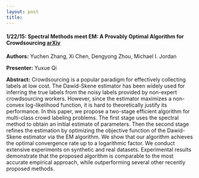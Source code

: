 ```yaml
---
layout: post
title:
---
```


#### 1/22/15: Spectral Methods meet EM: A Provably Optimal Algorithm for Crowdsourcing [arXiv](http://arxiv.org/abs/1406.3824)
**Authors:** Yuchen Zhang, Xi Chen, Dengyong Zhou, Michael I. Jordan

**Presenter:** Yuxue Qi

**Abstract:** Crowdsourcing is a popular paradigm for effectively collecting labels at low cost. The Dawid-Skene estimator has been widely used for inferring the true labels from the noisy labels provided by non-expert crowdsourcing workers. However, since the estimator maximizes a non-convex log-likelihood function, it is hard to theoretically justify its performance. In this paper, we propose a two-stage efficient algorithm for multi-class crowd labeling problems. The first stage uses the spectral method to obtain an initial estimate of parameters. Then the second stage refines the estimation by optimizing the objective function of the Dawid-Skene estimator via the EM algorithm. We show that our algorithm achieves the optimal convergence rate up to a logarithmic factor. We conduct extensive experiments on synthetic and real datasets. Experimental results demonstrate that the proposed algorithm is comparable to the most accurate empirical approach, while outperforming several other recently proposed methods.

